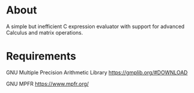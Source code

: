 # About
A simple but inefficient C expression evaluator with support for advanced Calculus and matrix operations.

# Requirements
GNU Multiple Precision Arithmetic Library
https://gmplib.org/#DOWNLOAD

GNU MPFR
https://www.mpfr.org/
